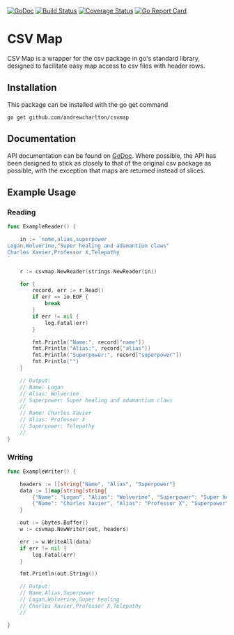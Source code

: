 [![GoDoc](https://godoc.org/github.com/andrewcharlton/csvmap?status.svg)](https://godoc.org/github.com/andrewcharlton/csvmap)
[![Build Status](https://travis-ci.org/andrewcharlton/csvmap.svg?branch=master)](https://travis-ci.org/andrewcharlton/csvmap)
[![Coverage Status](https://coveralls.io/repos/github/andrewcharlton/csvmap/badge.svg?branch=master)](https://coveralls.io/github/andrewcharlton/csvmap?branch=master)
[![Go Report Card](https://goreportcard.com/badge/github.com/andrewcharlton/csvmap)](https://goreportcard.com/report/github.com/andrewcharlton/csvmap)

# CSV Map

CSV Map is a wrapper for the csv package in go's standard library, designed to facilitate
easy map access to csv files with header rows.

## Installation

This package can be installed with the go get command

```
go get github.com/andrewcharlton/csvmap
```


## Documentation

API documentation can be found on [GoDoc](https://godoc.org/github.com/andrewcharlton/csvmap).
Where possible, the API has been designed to stick as closely to that of the original csv package as possible, with the exception that maps are returned instead of slices.


## Example Usage

### Reading 

``` go
func ExampleReader() {

	in := `name,alias,superpower
Logan,Wolverine,"Super healing and adamantium claws"
Charles Xavier,Professor X,Telepathy
`

	r := csvmap.NewReader(strings.NewReader(in))

	for {
		record, err := r.Read()
		if err == io.EOF {
			break
		}
		if err != nil {
			log.Fatal(err)
		}

		fmt.Println("Name:", record["name"])
		fmt.Println("Alias:", record["alias"])
		fmt.Println("Superpower:", record["superpower"])
		fmt.Println("")
	}

	// Output:
	// Name: Logan
	// Alias: Wolverine
	// Superpower: Super healing and adamantium claws
	//
	// Name: Charles Xavier
	// Alias: Professor X
	// Superpower: Telepathy
	//
}
```


### Writing 

``` go
func ExampleWriter() {

	headers := []string{"Name", "Alias", "Superpower"}
	data := []map[string]string{
		{"Name": "Logan", "Alias": "Wolverine", "Superpower": "Super healing"},
		{"Name": "Charles Xavier", "Alias": "Professor X", "Superpower": "Telepathy"},
	}

	out := &bytes.Buffer{}
	w := csvmap.NewWriter(out, headers)

	err := w.WriteAll(data)
	if err != nil {
		log.Fatal(err)
	}

	fmt.Println(out.String())

	// Output:
	// Name,Alias,Superpower
	// Logan,Wolverine,Super healing
	// Charles Xavier,Professor X,Telepathy
	//

}
```

